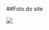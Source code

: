 ##Foto do site

<div>
  <img aling="center" src="![Image](https://github.com/user-attachments/assets/2f43bd75-c7e6-4781-84a9-c269f014a78a)"/>
</div>
